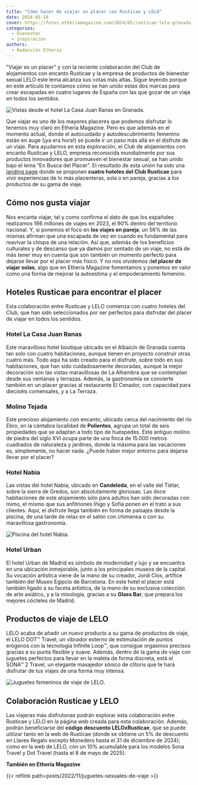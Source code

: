 ```yaml
---
title: "Cómo hacer de viajar un placer con Rusticae y LELO"
date: 2024-05-10
cover: https://fotos.etheriamagazine.com/2024/05/rusticae-lelo-granada-juan-ranas.jpg
categories: 
  - bienestar
  - inspiración
authors: 
  - Redacción Etheria
---
```


"Viajar es un placer" y con la reciente colaboración del Club de alojamientos con 
encanto Rusticae y la empresa de productos de bienestar sexual LELO este lema alcanza 
sus cotas más altas. Sigue leyendo porque en este artículo te contamos cómo se han unido 
estas dos marcas para crear escapadas en cuatro lugares de España con las que gozar de 
un viaje en todos los sentidos. 

![Vistas desde el hotel La Casa Juan Ranas en Granada.](https://fotos.etheriamagazine.com/2024/05/rusticae-lelo-granada-juan-ranas.jpg "Vistas desde el hotel © La Casa Juan Ranas en Granada.")

Que viajar es uno de los mayores placeres que podemos disfrutar lo tenemos muy claro en 
Etheria Magazine. Pero es que además en el momento actual, donde el autocuidado y 
autodescubrimiento femenino están en auge (¡ya era hora!) se puede ir un paso más allá 
en el disfrute de un viaje. Para ayudarnos en esta exploración, el Club de alojamientos 
con encanto Rusticae y LELO, empresa reconocida mundialmente por sus productos 
innovadores que promueven el bienestar sexual, se han unido bajo el lema “En Busca del 
Placer”. El resultado de esta unión ha sido una [landing 
page](https://www.rusticae.es/viajes/en-busca-del-placer-by-lelo-rusticae) donde se 
proponen **cuatro hoteles del Club Rusticae** para vivir experiencias de lo más 
placenteras, sola o en pareja, gracias a los productos de su gama de viaje. 

## Cómo nos gusta viajar

Nos encanta viajar, tal y como confirma el dato de que los españoles realizamos 186 
millones de viajes en 2023, el 90% dentro del territorio nacional. Y, si ponemos el foco 
en **los viajes en pareja**, un 56% de las mismas afirman que una escapada de vez en 
cuando es fundamental para reavivar la chispa de una relación. Así que, además de los 
beneficios culturales y de descanso que ya damos por sentado de un viaje, no está de más 
tener muy en cuenta que son también un momento perfecto para dejarse llevar por el 
placer más físico. Y no nos olvidemos d**el placer de viajar solas**, algo que en 
Etheria Magazine fomentamos y ponemos en valor como una forma de mejorar la autoestima y 
el empoderamiento femenino. 

## Hoteles Rusticae para encontrar el placer

Esta colaboración entre Rusticae y LELO comienza con cuatro hoteles del Club, que han 
sido seleccionados por ser perfectos para disfrutar del placer de viajar en todos los 
sentidos. 

### Hotel La Casa Juan Ranas

Este maravilloso hotel boutique ubicado en el Albaicín de Granada cuenta tan solo con 
cuatro habitaciones, aunque tienen en proyecto construir otras cuatro más. Todo aquí ha 
sido creado para el disfrute, sobre todo en sus habitaciones, que han sido 
cuidadosamente decoradas, aunque la mejor decoración son las vistas maravillosas de La 
Alhambra que se contemplan desde sus ventanas y terrazas. Además, la gastronomía se 
convierte también en un placer gracias al restaurante El Cenador, con capacidad para 
dieciséis comensales, y a La Terraza. 

### Molino Tejada

Este precioso alojamiento con encanto, ubicado cerca del nacimiento del río Ebro, en la 
cántabra localidad de **Polientes**, agrupa un total de seis propiedades que se adaptan 
a todo tipo de huéspedes. Este antiguo molino de piedra del siglo XVI ocupa parte de una 
finca de 15.000 metros cuadrados de naturaleza y jardines, donde la máxima para las 
vacaciones es, simplemente, no hacer nada. ¿Puede haber mejor entorno para dejarse 
llevar por el placer? 

### Hotel Nabia

Las vistas del hotel Nabia, ubicado en **Candeleda**, en el valle del Tiétar, sobre la 
sierra de Gredos, son absolutamente gloriosas. Las doce habitaciones de este alojamiento 
sólo para adultos han sido decoradas con mimo, el mismo que sus anfitriones Íñigo y 
Sofia ponen en el trato a sus clientes. Aquí, el disfrute llega también en forma de 
paisajes desde la piscina, de una tarde de relax en el salón con chimenea o con su 
maravillosa gastronomía. 

![Piscina del hotel Nabia.](https://fotos.etheriamagazine.com/2024/05/Rusticae-lelo-Hotel-Nabia.jpg "Piscina del hotel Nabia. © Hotel Nabia/Rusticae.")

### Hotel Urban

El hotel Urban de Madrid es símbolo de modernidad y lujo y se encuentra en una ubicación 
inmejorable, junto a los principales museos de la capital. Su vocación artística viene 
de la mano de su creador, Jordi Clos, artífice también del Museo Egipcio de Barcelona. 
En este hotel el placer está también ligado a su faceta artística, de la mano de su 
exclusiva colección de arte asiático, y a la mixología, gracias a su **Glass Bar**, que 
prepara los mejores cócteles de Madrid. 

## Productos de viaje de LELO

LELO acaba de añadir un nuevo producto a su gama de productos de viaje, el LELO DOT™ 
Travel, un vibrador externo de estimulación de puntos erógenos con la tecnología 
Infinite Loop™, que consigue orgasmos precisos gracias a su punta flexible y suave. 
Además, dentro de la gama de viaje con juguetes perfectos para llevar en la maleta de 
forma discreta, está el SONA™ 2 Travel, un elegante masajedor sónico de clítoris que te 
hará disfrutar de tus viajes de una forma muy intensa. 

![Juguetes femeninos de viaje de LELO.](https://fotos.etheriamagazine.com/2024/05/rusticae-lelo-habitacion.jpg "Juguetes femeninos de viaje de LELO.")

## Colaboración Rusticae y LELO

Las viajeras más disfrutonas podrán explorar esta colaboración entre Rusticae y LELO en 
la página web creada para esta colaboración. Además, podrán beneficiarse del **código 
descuento LELOxRusticae**, que se puede utilizar tanto en la web de Rusticae (donde se 
obtiene un 5% de descuento en Llaves Regalo excepto Monedero hasta el 31 de diciembre de 
2024); como en la web de LELO, con un 10% acumulable para los modelos Sona Travel y Dot 
Travel (hasta el 8 de mayo de 2025). 

**También en Etheria Magazine** 

{{< reflink path=posts/2022/11/juguetes-sexuales-de-viaje >}}
